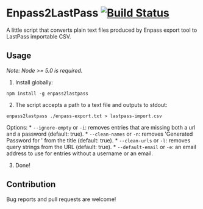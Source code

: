 Enpass2LastPass [![Build Status](https://travis-ci.org/forabi/enpass2lastpass.svg?branch=master)](https://travis-ci.org/forabi/enpass2lastpass)
=================

A little script that converts plain text files produced by Enpass export tool to LastPass importable CSV.

Usage
------

_Note: Node >= 5.0 is required._

1. Install globally:

  ```shell
  npm install -g enpass2lastpass
  ```

2. The script accepts a path to a text file and outputs to stdout:

  ```shell
  enpass2lastpass ./enpass-export.txt > lastpass-import.csv
  ```

  Options:
    * `--ignore-empty` or `-i`: removes entries that are missing both a url and a password  (default: true).
    * `--clean-names` or `-n`: removes 'Generated Password for ' from the title (default: true).
    * `--clean-urls` or `-l`: removes query strings from the URL (default: true).
    * `--default-email` or `-e`: an email address to use for entries without a username or an email.
  
3. Done!

Contribution
------------
Bug reports and pull requests are welcome!
